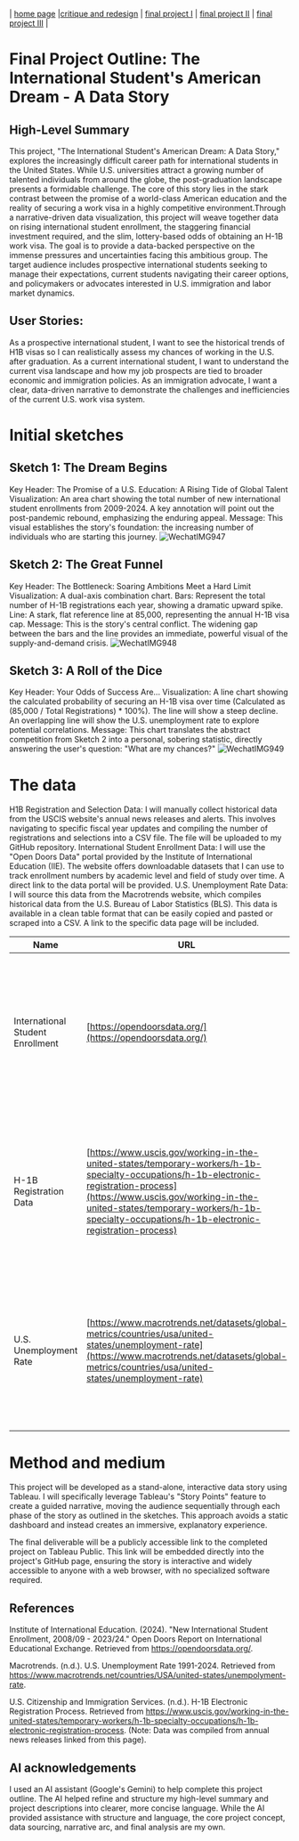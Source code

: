 | [home page](https://cmustudent.github.io/tswd-portfolio-templates/) |[critique and redesign](critique-and-redesign) | [final project I](final-project-part-one) | [final project II](final-project-part-two) | [final project III](final-project-part-three) |

# Final Project Outline: The International Student's American Dream - A Data Story

## High-Level Summary
This project, "The International Student's American Dream: A Data Story," explores the increasingly difficult career path for international students in the United States. While U.S. universities attract a growing number of talented individuals from around the globe, the post-graduation landscape presents a formidable challenge. The core of this story lies in the stark contrast between the promise of a world-class American education and the reality of securing a work visa in a highly competitive environment.Through a narrative-driven data visualization, this project will weave together data on rising international student enrollment, the staggering financial investment required, and the slim, lottery-based odds of obtaining an H-1B work visa. The goal is to provide a data-backed perspective on the immense pressures and uncertainties facing this ambitious group. The target audience includes prospective international students seeking to manage their expectations, current students navigating their career options, and policymakers or advocates interested in U.S. immigration and labor market dynamics.



## User Stories:
As a prospective international student, I want to see the historical trends of H1B visas so I can realistically assess my chances of working in the U.S. after graduation.
As a current international student, I want to understand the current visa landscape and how my job prospects are tied to broader economic and immigration policies.
As an immigration advocate, I want a clear, data-driven narrative to demonstrate the challenges and inefficiencies of the current U.S. work visa system.


# Initial sketches
## Sketch 1: The Dream Begins
Key Header: The Promise of a U.S. Education: A Rising Tide of Global Talent
Visualization: An area chart showing the total number of new international student enrollments from 2009-2024. A key annotation will point out the post-pandemic rebound, emphasizing the enduring appeal.
Message: This visual establishes the story's foundation: the increasing number of individuals who are starting this journey.
![WechatIMG947](https://github.com/user-attachments/assets/4a5f302a-1f6d-45e9-ade0-b24efb51daa7)

## Sketch 2: The Great Funnel
Key Header: The Bottleneck: Soaring Ambitions Meet a Hard Limit
Visualization: A dual-axis combination chart.
Bars: Represent the total number of H-1B registrations each year, showing a dramatic upward spike.
Line: A stark, flat reference line at 85,000, representing the annual H-1B visa cap.
Message: This is the story's central conflict. The widening gap between the bars and the line provides an immediate, powerful visual of the supply-and-demand crisis.
![WechatIMG948](https://github.com/user-attachments/assets/1ee9ed59-4d58-44cc-a8fd-0ac004f14695)

## Sketch 3: A Roll of the Dice
Key Header: Your Odds of Success Are...
Visualization: A line chart showing the calculated probability of securing an H-1B visa over time (Calculated as (85,000 / Total Registrations) * 100%). The line will show a steep decline. An overlapping line will show the U.S. unemployment rate to explore potential correlations.
Message: This chart translates the abstract competition from Sketch 2 into a personal, sobering statistic, directly answering the user's question: "What are my chances?"
![WechatIMG949](https://github.com/user-attachments/assets/3424113a-d867-4ae4-b2f8-3f94d1751f10)

# The data
H1B Registration and Selection Data: I will manually collect historical data from the USCIS website's annual news releases and alerts. This involves navigating to specific fiscal year updates and compiling the number of registrations and selections into a CSV file. The file will be uploaded to my GitHub repository.
International Student Enrollment Data: I will use the "Open Doors Data" portal provided by the Institute of International Education (IIE). The website offers downloadable datasets that I can use to track enrollment numbers by academic level and field of study over time. A direct link to the data portal will be provided.
U.S. Unemployment Rate Data: I will source this data from the Macrotrends website, which compiles historical data from the U.S. Bureau of Labor Statistics (BLS). This data is available in a clean table format that can be easily copied and pasted or scraped into a CSV. A link to the specific data page will be included.

| Name | URL | Description |
|------|-----|-------------|
|International Student Enrollment|[https://opendoorsdata.org/](https://opendoorsdata.org/)|Sourced from the Institute of International Education's Open Doors Report. This will be used to show the rising number of students beginning this journey.|
|H-1B Registration Data|[https://www.uscis.gov/working-in-the-united-states/temporary-workers/h-1b-specialty-occupations/h-1b-electronic-registration-process](https://www.uscis.gov/working-in-the-united-states/temporary-workers/h-1b-specialty-occupations/h-1b-electronic-registration-process)|Compiled from USCIS press releases. This data is the core of the story, used to illustrate the "bottleneck" of soaring applications vs. a static visa cap.|
|U.S. Unemployment Rate|[https://www.macrotrends.net/datasets/global-metrics/countries/usa/united-states/unemployment-rate](https://www.macrotrends.net/datasets/global-metrics/countries/usa/united-states/unemployment-rate)|Sourced from Macrotrends (compiling BLS data). This provides economic context to see how the job market correlates with visa competition.|

# Method and medium
This project will be developed as a stand-alone, interactive data story using Tableau. I will specifically leverage Tableau's "Story Points" feature to create a guided narrative, moving the audience sequentially through each phase of the story as outlined in the sketches. This approach avoids a static dashboard and instead creates an immersive, explanatory experience.

The final deliverable will be a publicly accessible link to the completed project on Tableau Public. This link will be embedded directly into the project's GitHub page, ensuring the story is interactive and widely accessible to anyone with a web browser, with no specialized software required.

## References
Institute of International Education. (2024). "New International Student Enrollment, 2008/09 - 2023/24." Open Doors Report on International Educational Exchange. Retrieved from https://opendoorsdata.org/.

Macrotrends. (n.d.). U.S. Unemployment Rate 1991-2024. Retrieved from https://www.macrotrends.net/countries/USA/united-states/unempolyment-rate.

U.S. Citizenship and Immigration Services. (n.d.). H-1B Electronic Registration Process. Retrieved from https://www.uscis.gov/working-in-the-united-states/temporary-workers/h-1b-specialty-occupations/h-1b-electronic-registration-process. (Note: Data was compiled from annual news releases linked from this page).

## AI acknowledgements
I used an AI assistant (Google's Gemini) to help complete this project outline. The AI helped refine and structure my high-level summary and project descriptions into clearer, more concise language. While the AI provided assistance with structure and language, the core project concept, data sourcing, narrative arc, and final analysis are my own.
